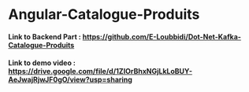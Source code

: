 # Angular-Catalogue-Produits
#### Link to Backend Part : https://github.com/E-Loubbidi/Dot-Net-Kafka-Catalogue-Produits
#### Link to demo video : https://drive.google.com/file/d/1ZlOrBhxNGjLkLoBUY-AeJwajRjwJF0gO/view?usp=sharing
